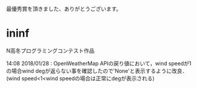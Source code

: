 最優秀賞を頂きました、ありがとうございます。

# ininf
N高冬プログラミングコンテスト作品  

14:08 2018/01/28 : OpenWeatherMap APIの戻り値において，wind speedが1の場合wind degが返らない事を確認したので'None'と表示するように改良．
                   (wind speed<1<wind speedの場合は正常にdegが表示される)
